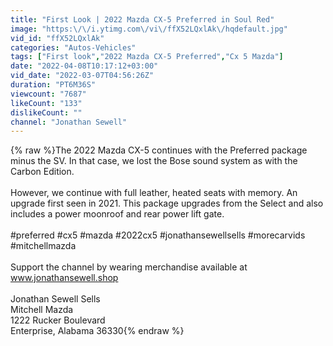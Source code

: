 ```yaml
---
title: "First Look | 2022 Mazda CX-5 Preferred in Soul Red"
image: "https:\/\/i.ytimg.com\/vi\/ffX52LQxlAk\/hqdefault.jpg"
vid_id: "ffX52LQxlAk"
categories: "Autos-Vehicles"
tags: ["First look","2022 Mazda CX-5 Preferred","Cx 5 Mazda"]
date: "2022-04-08T10:17:12+03:00"
vid_date: "2022-03-07T04:56:26Z"
duration: "PT6M36S"
viewcount: "7687"
likeCount: "133"
dislikeCount: ""
channel: "Jonathan Sewell"
---
```

{% raw %}The 2022 Mazda CX-5 continues with the Preferred package minus the SV.  In that case, we lost the Bose sound system as with the Carbon Edition.  <br /><br />However, we continue with full leather, heated seats with memory.  An upgrade first seen in 2021.  This package upgrades from the Select and also includes a power moonroof and rear power lift gate. <br /><br />#preferred #cx5 #mazda #2022cx5 #jonathansewellsells #morecarvids #mitchellmazda<br /><br />Support the channel by wearing merchandise available at www.jonathansewell.shop<br /><br />Jonathan Sewell Sells<br />Mitchell Mazda<br />1222 Rucker Boulevard<br />Enterprise, Alabama 36330{% endraw %}
